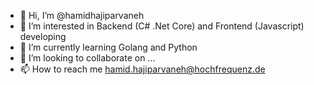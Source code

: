 - 👋 Hi, I’m @hamidhajiparvaneh
- 👀 I’m interested in Backend (C# .Net Core) and Frontend (Javascript) developing
- 🌱 I’m currently learning Golang and Python
- 💞️ I’m looking to collaborate on ...
- 📫 How to reach me hamid.hajiparvaneh@hochfrequenz.de

<!---
hamidhajiparvaneh/hamidhajiparvaneh is a ✨ special ✨ repository because its `README.md` (this file) appears on your GitHub profile.
You can click the Preview link to take a look at your changes.
--->
